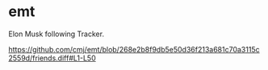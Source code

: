 # emt
Elon Musk following Tracker.

https://github.com/cmj/emt/blob/268e2b8f9db5e50d36f213a681c70a3115c2559d/friends.diff#L1-L50
